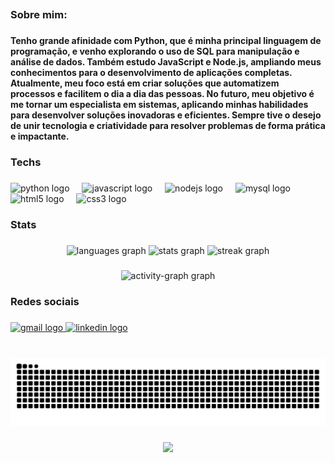 <h2 align="left"></h2>

###

<h3 align="left">Sobre mim:</h3>

###

<h4 align="left">Tenho grande afinidade com Python, que é minha principal linguagem de programação, e venho explorando o uso de SQL para manipulação e análise de dados. Também estudo JavaScript e Node.js, ampliando meus conhecimentos para o desenvolvimento de aplicações completas. Atualmente, meu foco está em criar soluções que automatizem processos e facilitem o dia a dia das pessoas. No futuro, meu objetivo é me tornar um especialista em sistemas, aplicando minhas habilidades para desenvolver soluções inovadoras e eficientes. Sempre tive o desejo de unir tecnologia e criatividade para resolver problemas de forma prática e impactante.</h5>

###

<h3 align="left">Techs</h3>

###

<div align="left">
  <img src="https://cdn.jsdelivr.net/gh/devicons/devicon/icons/python/python-original.svg" height="30" alt="python logo"  />
  <img width="12" />
  <img src="https://cdn.jsdelivr.net/gh/devicons/devicon/icons/javascript/javascript-original.svg" height="30" alt="javascript logo"  />
  <img width="12" />
  <img src="https://cdn.jsdelivr.net/gh/devicons/devicon/icons/nodejs/nodejs-original.svg" height="30" alt="nodejs logo"  />
  <img width="12" />
  <img src="https://cdn.jsdelivr.net/gh/devicons/devicon/icons/mysql/mysql-original.svg" height="30" alt="mysql logo"  />
  <img width="12" />
  <img src="https://cdn.jsdelivr.net/gh/devicons/devicon/icons/html5/html5-original.svg" height="30" alt="html5 logo"  />
  <img width="12" />
  <img src="https://cdn.jsdelivr.net/gh/devicons/devicon/icons/css3/css3-original.svg" height="30" alt="css3 logo"  />
</div>

###

<h3 align="left">Stats</h3>

###

<div align="center">
  <img src="https://github-readme-stats.vercel.app/api/top-langs?username=napoleao1&locale=en&hide_title=false&layout=compact&card_width=320&langs_count=5&theme=dracula&hide_border=false" height="150" alt="languages graph"  />
  <img src="https://github-readme-stats.vercel.app/api?username=napoleao1&hide_title=false&hide_rank=false&show_icons=true&include_all_commits=true&count_private=true&disable_animations=false&theme=dracula&locale=en&hide_border=false" height="150" alt="stats graph"  />
  <img src="https://streak-stats.demolab.com?user=napoleao1&locale=en&mode=daily&theme=dracula&hide_border=false&border_radius=5" height="150" alt="streak graph"  />
</div>

###

<div align="center">
  <img src="https://github-readme-activity-graph.vercel.app/graph?username=napoleao1&radius=16&theme=react&area=true&order=5" height="300" alt="activity-graph graph"  />
</div>

###

<h3 align="left">Redes sociais</h3>

###

<div align="left">
  <a href="ernaninandoxd@gmail.com" target="_blank">
    <img src="https://img.shields.io/static/v1?message=Gmail&logo=gmail&label=&color=D14836&logoColor=white&labelColor=&style=for-the-badge" height="35" alt="gmail logo"  />
  </a>
  <a href="https://www.linkedin.com/in/ernani-napole%C3%A3o-2339591ab/" target="_blank">
    <img src="https://img.shields.io/static/v1?message=LinkedIn&logo=linkedin&label=&color=0077B5&logoColor=white&labelColor=&style=for-the-badge" height="35" alt="linkedin logo"  />
  </a>
</div>

###

<br clear="both">

<img src="https://raw.githubusercontent.com/napoleao1/napoleao1/output/snake.svg" alt="Snake animation" />

###

<div align="center">
  <img src="https://profile-counter.glitch.me/napoleao1/count.svg?"  />
</div>

###
